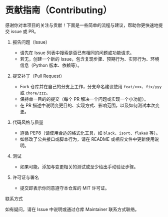 # 贡献指南（Contributing）

感谢你对本项目的关注与贡献！下面是一些简单的流程与建议，帮助你更快速地提交 issue 或 PR。

1. 报告问题（Issue）
   - 请先在 Issue 列表中搜索是否已有相同的问题或功能请求。
   - 若无，创建一个新的 Issue，包含复现步骤、预期行为、实际行为、环境信息（Python 版本、依赖等）。

2. 提交补丁（Pull Request）
   - Fork 仓库并在自己的分支上工作，分支命名建议使用 `feat/xxx`、`fix/yyy` 或 `chore/zzz`。
   - 保持单一目的的提交（每个 PR 解决一个问题或实现一个小功能）。
   - 在 PR 描述中说明变更目的、实现方式、影响范围，以及如何测试本次变更。

3. 代码风格与质量
   - 遵循 PEP8（请使用合适的格式化工具，如 `black`、`isort`、`flake8` 等）。
   - 如修改了公共接口或脚本行为，请在 README 或相应文件中更新使用说明。

4. 测试
   - 如果可能，添加与变更相关的测试或至少给出手动验证步骤。

5. 许可证与署名
   - 提交即表示你同意遵守本仓库的 MIT 许可证。

联系方式

如有疑问，请在 Issue 中说明或通过仓库 Maintainer 联系方式联络。
